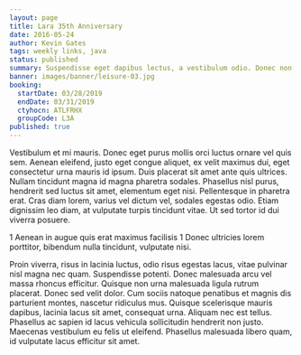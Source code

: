```yaml
---
layout: page
title: Lara 35th Anniversary
date: 2016-05-24
author: Kevin Gates
tags: weekly links, java
status: published
summary: Suspendisse eget dapibus lectus, a vestibulum odio. Donec non.
banner: images/banner/leisure-03.jpg
booking:
  startDate: 03/28/2019
  endDate: 03/31/2019
  ctyhocn: ATLFRHX
  groupCode: L3A
published: true
---
```

Vestibulum et mi mauris. Donec eget purus mollis orci luctus ornare vel quis sem. Aenean eleifend, justo eget congue aliquet, ex velit maximus dui, eget consectetur urna mauris id ipsum. Duis placerat sit amet ante quis ultrices. Nullam tincidunt magna id magna pharetra sodales. Phasellus nisl purus, hendrerit sed luctus sit amet, elementum eget nisi. Pellentesque in pharetra erat. Cras diam lorem, varius vel dictum vel, sodales egestas odio. Etiam dignissim leo diam, at vulputate turpis tincidunt vitae. Ut sed tortor id dui viverra posuere.

1 Aenean in augue quis erat maximus facilisis
1 Donec ultricies lorem porttitor, bibendum nulla tincidunt, vulputate nisi.

Proin viverra, risus in lacinia luctus, odio risus egestas lacus, vitae pulvinar nisl magna nec quam. Suspendisse potenti. Donec malesuada arcu vel massa rhoncus efficitur. Quisque non urna malesuada ligula rutrum placerat. Donec sed velit dolor. Cum sociis natoque penatibus et magnis dis parturient montes, nascetur ridiculus mus. Quisque scelerisque mauris dapibus, lacinia lacus sit amet, consequat urna. Aliquam nec est tellus. Phasellus ac sapien id lacus vehicula sollicitudin hendrerit non justo. Maecenas vestibulum eu felis ut eleifend. Phasellus malesuada libero quam, id vulputate lacus efficitur sit amet.
